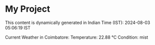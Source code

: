 # My Project

This content is dynamically generated in Indian Time (IST): 2024-08-03 05:06:19 IST


Current Weather in Coimbatore:
Temperature: 22.88 °C
Condition: mist
